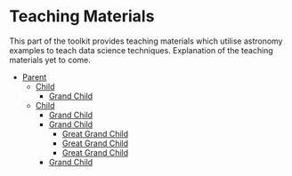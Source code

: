 Teaching Materials
===================

This part of the toolkit provides teaching materials which utilise astronomy examples to teach data science techniques.
Explanation of the teaching materials yet to come.

<!--
We will create a family tree using just CSS(3)
The markup will be simple nested lists
-->
<link rel="stylesheet" type="text/css" href="style.css">
<div class="tree">
	<ul>
		<li>
			<a href="#">Parent</a>
			<ul>
				<li>
					<a href="#">Child</a>
					<ul>
						<li>
							<a href="#">Grand Child</a>
						</li>
					</ul>
				</li>
				<li>
					<a href="#">Child</a>
					<ul>
						<li><a href="#">Grand Child</a></li>
						<li>
							<a href="#">Grand Child</a>
							<ul>
								<li>
									<a href="#">Great Grand Child</a>
								</li>
								<li>
									<a href="#">Great Grand Child</a>
								</li>
								<li>
									<a href="#">Great Grand Child</a>
								</li>
							</ul>
						</li>
						<li><a href="#">Grand Child</a></li>
					</ul>
				</li>
			</ul>
		</li>
	</ul>
</div>